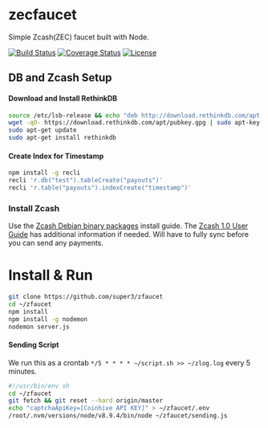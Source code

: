 # zecfaucet
Simple Zcash(ZEC) faucet built with Node.

[![Build Status](https://travis-ci.org/super3/zfaucet.svg?branch=master)](https://travis-ci.org/super3/zfaucet)
[![Coverage Status](https://coveralls.io/repos/github/super3/zfaucet/badge.svg?branch=master)](https://coveralls.io/github/super3/zfaucet?branch=master)
[![License](https://img.shields.io/badge/license-AGPLv3-blue.svg?label=license)](https://github.com/Storj/super3/zfaucet/blob/master/LICENSE)

## DB and Zcash Setup
#### Download and Install RethinkDB
```bash
source /etc/lsb-release && echo "deb http://download.rethinkdb.com/apt $DISTRIB_CODENAME main" | sudo tee /etc/apt/sources.list.d/rethinkdb.list
wget -qO- https://download.rethinkdb.com/apt/pubkey.gpg | sudo apt-key add -
sudo apt-get update
sudo apt-get install rethinkdb
```

#### Create Index for Timestamp
```bash
npm install -g recli
recli 'r.db("test").tableCreate("payouts")'
recli 'r.table("payouts").indexCreate("timestamp")'
```

### Install Zcash
Use the [Zcash Debian binary packages](https://github.com/zcash/zcash/wiki/Debian-binary-packages) install guide. The [Zcash 1.0 User Guide](https://github.com/zcash/zcash/wiki/1.0-User-Guide) has additional information if needed. Will have to fully sync before you can send any payments. 

# Install & Run
```bash
git clone https://github.com/super3/zfaucet
cd ~/zfaucet
npm install
npm install -g nodemon
nodemon server.js
```

#### Sending Script
We run this as a crontab ```*/5 * * * * ~/script.sh >> ~/zlog.log``` every 5 minutes.
```bash
#!/usr/bin/env sh
cd ~/zfaucet
git fetch && git reset --hard origin/master
echo "captchaApiKey=[Coinhive API KEY]" > ~/zfaucet/.env
/root/.nvm/versions/node/v8.9.4/bin/node ~/zfaucet/sending.js
```
